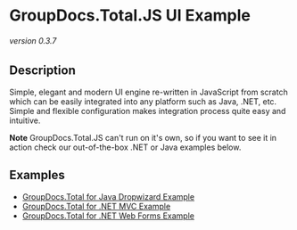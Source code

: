 # GroupDocs.Total.JS UI Example
###### version 0.3.7


## Description
Simple, elegant and modern UI engine re-written in JavaScript from scratch which can be easily integrated into any platform such as Java, .NET, etc.
Simple and flexible configuration makes integration process quite easy and intuitive.

**Note** GroupDocs.Total.JS can't run on it's own, so if you want to see it in action check our out-of-the-box .NET or Java examples below.


## Examples
- [GroupDocs.Total for Java Dropwizard Example](https://github.com/groupdocs-total/GroupDocs.Total-for-Java-Dropwizard)
- [GroupDocs.Total for .NET MVC Example](https://github.com/groupdocs-total/GroupDocs.Total-for-NET-MVC)
- [GroupDocs.Total for .NET Web Forms Example](https://github.com/groupdocs-total/GroupDocs.Total-for-NET-WebForms)
